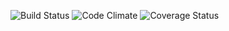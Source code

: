 ![Build Status](https://codeship.com/projects/03b2e720-e870-0133-f09f-46bb3aa6b241/status?branch=master)
![Code Climate](https://codeclimate.com/github/huitommy/lab_management.png)
![Coverage Status](https://coveralls.io/repos/huitommy/lab_management/badge.png)
